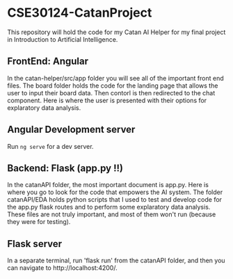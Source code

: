 # CSE30124-CatanProject
This repository will hold the code for my Catan AI Helper for my final project in Introduction to Artificial Intelligence. 

## FrontEnd: Angular 
In the catan-helper/src/app folder you will see all of the important front end files. The board folder holds the code for the landing page that allows the user to input their board data. Then contorl is then redirected to the chat component. Here is where the user is presented with their options for explaratory data analysis. 

## Angular Development server

Run `ng serve` for a dev server.


## Backend: Flask (app.py !!)
In the catanAPI folder, the most important document is app.py. Here is where you go to look for the code that empowers the AI system. The folder catanAPI/EDA holds python scripts that I used to test and develop code for the app.py flask routes and to perform some explaratory data analysis. These files are not truly important, and most of them won't run (because they were for testing).

## Flask server
In a separate terminal, run 'flask run' from the catanAPI folder, and then you can navigate to http://localhost:4200/.



